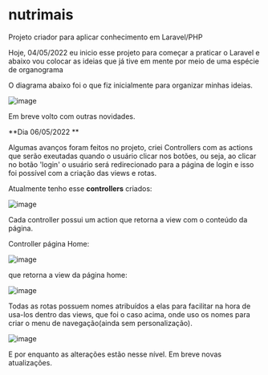 
# nutrimais
Projeto criador para aplicar conhecimento em Laravel/PHP 


Hoje, 04/05/2022 eu inicio esse projeto para começar a praticar o Laravel e abaixo vou colocar as ideias que já tive em mente por meio de uma espécie de organograma

O diagrama abaixo foi o que fiz inicialmente para organizar minhas ideias. 

![image](https://user-images.githubusercontent.com/47305804/166836060-167e9d3b-e2ce-401f-9d32-c68db7860aa7.png)


Em breve volto com outras novidades. 


**Dia 06/05/2022 **

Algumas avanços foram feitos no projeto, criei Controllers com as actions que serão exeutadas quando o usuário clicar nos botões, ou seja, ao clicar no botão 'login' o usuário será redirecionado para a página de login e isso foi possível com a criação das views e rotas. 

Atualmente tenho esse **controllers** criados: 

![image](https://user-images.githubusercontent.com/47305804/167204349-580ccb50-0c36-43b0-b448-39e37e4313c5.png)

Cada controller possui um action que retorna a view com o conteúdo da página. 

Controller página Home: 


![image](https://user-images.githubusercontent.com/47305804/167204497-aecb8077-e7e1-4386-bbc5-d1258a606cd0.png)

que retorna a view da página home: 

![image](https://user-images.githubusercontent.com/47305804/167204545-56bad835-2e19-471c-8f49-92099eceb50e.png)


Todas as rotas possuem nomes atribuídos a elas para facilitar na hora de usa-los dentro das views, que foi o caso acima, onde uso os nomes para criar o menu de navegação(ainda sem personalização). 

![image](https://user-images.githubusercontent.com/47305804/167204761-20797b5e-c644-412d-8c28-c749774a310d.png)

E por enquanto as alterações estão nesse nível. Em breve novas atualizações. 

